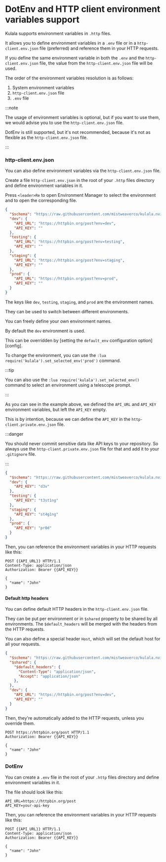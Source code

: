 # DotEnv and HTTP client environment variables support

Kulala supports environment variables in `.http` files.

It allows you to define environment variables in a `.env` file or
in a `http-client.env.json` file (preferred) and
reference them in your HTTP requests.

If you define the same environment variable in
both the `.env` and the `http-client.env.json` file,
the value from the `http-client.env.json` file will be used.

The order of the environment variables resolution is as follows:

1. System environment variables
2. `http-client.env.json` file
3. `.env` file

:::note

The usage of environment variables is optional,
but if you want to use them,
we would advise you to use the `http-client.env.json` file.

DotEnv is still supported, but it's not recommended,
because it's not as flexible as the `http-client.env.json` file.

:::

### http-client.env.json

You can also define environment variables via the `http-client.env.json` file.

Create a file `http-client.env.json` in the root
of your `.http` files directory and
define environment variables in it.

Press `<leader>Re` to open Environment Manager to select the environment and to open the corresponding file.

```json title="http-client.env.json"
{
  "$schema": "https://raw.githubusercontent.com/mistweaverco/kulala.nvim/main/schemas/http-client.env.schema.json",
  "dev": {
    "API_URL": "https://httpbin.org/post?env=dev",
    "API_KEY": ""
  },
  "testing": {
    "API_URL": "https://httpbin.org/post?env=testing",
    "API_KEY": ""
  },
  "staging": {
    "API_URL": "https://httpbin.org/post?env=staging",
    "API_KEY": ""
  },
  "prod": {
    "API_URL": "https://httpbin.org/post?env=prod",
    "API_KEY": ""
  }
}
```

The keys like `dev`, `testing`, `staging`, and `prod` are the environment names.

They can be used to switch between different environments.

You can freely define your own environment names.

By default the `dev` environment is used.

This can be overridden by
[setting the `default_env` configuration option][config].

To change the environment,
you can use the `:lua require('kulala').set_selected_env('prod')` command.

:::tip

You can also use the `:lua require('kulala').set_selected_env()`
command to select an environment using a telescope prompt.

:::

As you can see in the example above,
we defined the `API_URL` and `API_KEY` environment variables,
but left the `API_KEY` empty.

This is by intention, because we can define the `API_KEY` in the
`http-client.private.env.json` file.

:::danger

You should never commit sensitive data like API keys to your repository.
So always use the `http-client.private.env.json` file for that and
add it to your `.gitignore` file.

:::

```json title="http-client.private.env.json"
{
  "$schema": "https://raw.githubusercontent.com/mistweaverco/kulala.nvim/main/schemas/http-client.private.env.schema.json",
  "dev": {
    "API_KEY": "d3v"
  },
  "testing": {
    "API_KEY": "t3st1ng"
  },
  "staging": {
    "API_KEY": "st4g1ng"
  },
  "prod": {
    "API_KEY": "pr0d"
  }
}
```

Then, you can reference the environment variables
in your HTTP requests like this:

```http title="examples.http"
POST {{API_URL}} HTTP/1.1
Content-Type: application/json
Authorization: Bearer {{API_KEY}}

{
  "name": "John"
}
```

#### Default http headers

You can define default HTTP headers in the `http-client.env.json` file.

They can be put per environment or in `$shared` property to be shared by all environments. 
The `$default_headers` will be merged with the headers from the HTTP requests.

You can also define a special header `Host`, which will set the default host for all your requests.

```json title="http-client.env.json"
{
  "$schema": "https://raw.githubusercontent.com/mistweaverco/kulala.nvim/main/schemas/http-client.env.schema.json",
  "$shared": {
    "$default_headers": {
      "Content-Type": "application/json",
      "Accept": "application/json"
    },
  },
  "dev": {
    "API_URL": "https://httpbin.org/post?env=dev",
    "API_KEY": ""
  }
}
```

Then, they're automatically added to the HTTP requests,
unless you override them.

```http title="examples.http"
POST https://httpbin.org/post HTTP/1.1
Authorization: Bearer {{API_KEY}}

{
  "name": "John"
}
```

### DotEnv

You can create a `.env` file in the root of your `.http` files directory and
define environment variables in it.

The file should look like this:

```env title=".env"
API_URL=https://httpbin.org/post
API_KEY=your-api-key
```

Then, you can reference the environment variables
in your HTTP requests like this:

```http title="examples.http"
POST {{API_URL}} HTTP/1.1
Content-Type: application/json
Authorization: Bearer {{API_KEY}}

{
  "name": "John"
}
```
